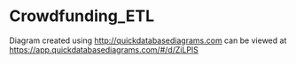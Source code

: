 # Crowdfunding_ETL

Diagram created using http://quickdatabasediagrams.com can be viewed at https://app.quickdatabasediagrams.com/#/d/ZiLPlS

